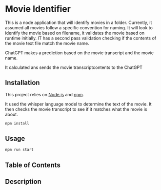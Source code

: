 # Movie Identifier

This is a node application that will identify movies in a folder. Currently, it assumed all movies follow a specific convention for naming. 
It will look to identify the movie based on filename, it validates the movie based on runtime initially.
IT has a second pass validation checking if the contents of the movie text file match the movie name.

ChatGPT makes a prediction based on the movie transcript and the movie name.

It calculated ans sends the movie transcriptcontents to the ChatGPT

## Installation

This project relies on [Node.js](https://nodejs.org/) and [npm](https://www.npmjs.com/).

It used the whisper language model to determine the text of the movie. 
It then checks the movie transcript to see if it matches what the movie is about.

```bash
npm install
```

## Usage

```bash
npm run start
```


## Table of Contents

## Description
